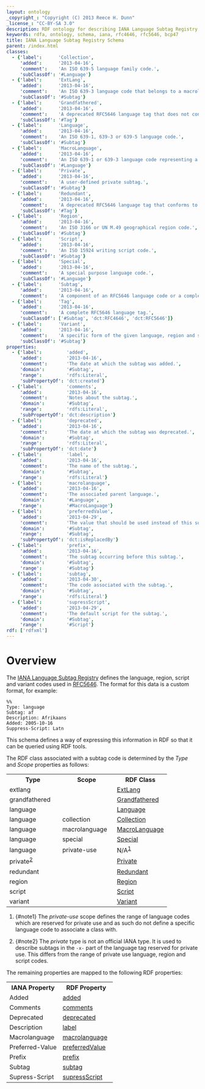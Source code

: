 ```yaml
---
layout: ontology
_copyright_: "Copyright (C) 2013 Reece H. Dunn"
_license_: "CC-BY-SA 3.0"
description: RDF ontology for describing IANA Language Subtag Registry data.
keywords: rdfa, ontology, schema, iana, rfc4646, rfc5646, bcp47
title: IANA Language Subtag Registry Schema
parent: /index.html
classes:
  - {'label':      'Collection',
     'added':      '2013-04-16',
     'comment':    'An ISO 639-5 language family code.',
     'subClassOf': '#Language'}
  - {'label':      'ExtLang',
     'added':      '2013-04-16',
     'comment':    'An ISO 639-3 language code that belongs to a macrolanguage.',
     'subClassOf': '#Subtag'}
  - {'label':      'Grandfathered',
     'added':      '2013-04-16',
     'comment':    'A deprecated RFC5646 language tag that does not conform to the RFC5646 syntax.',
     'subClassOf': '#Tag'}
  - {'label':      'Language',
     'added':      '2013-04-16',
     'comment':    'An ISO 639-1, 639-3 or 639-5 language code.',
     'subClassOf': '#Subtag'}
  - {'label':      'MacroLanguage',
     'added':      '2013-04-16',
     'comment':    'An ISO 639-1 or 639-3 language code representing a group of languages.',
     'subClassOf': '#Language'}
  - {'label':      'Private',
     'added':      '2013-04-16',
     'comment':    'A user-defined private subtag.',
     'subClassOf': '#Subtag'}
  - {'label':      'Redundant',
     'added':      '2013-04-16',
     'comment':    'A deprecated RFC5646 language tag that conforms to the RFC5646 syntax.',
     'subClassOf': '#Tag'}
  - {'label':      'Region',
     'added':      '2013-04-16',
     'comment':    'An ISO 3166 or UN M.49 geographical region code.',
     'subClassOf': '#Subtag'}
  - {'label':      'Script',
     'added':      '2013-04-16',
     'comment':    'An ISO 15924 writing script code.',
     'subClassOf': '#Subtag'}
  - {'label':      'Special',
     'added':      '2013-04-16',
     'comment':    'A special purpose language code.',
     'subClassOf': '#Language'}
  - {'label':      'Subtag',
     'added':      '2013-04-16',
     'comment':    'A component of an RFC5646 language code or a complete grandfathered/redundant tag.'}
  - {'label':      'Tag',
     'added':      '2013-04-16',
     'comment':    'A complete RFC5646 language tag.',
     'subClassOf': ['#Subtag', 'dct:RFC4646', 'dct:RFC5646']}
  - {'label':      'Variant',
     'added':      '2013-04-16',
     'comment':    'A specific form of the given language, region and script.',
     'subClassOf': '#Subtag'}
properties:
  - {'label':         'added',
     'added':         '2013-04-16',
     'comment':       'The date at which the subtag was added.',
     'domain':        '#Subtag',
     'range':         'rdfs:Literal',
     'subPropertyOf': 'dct:created'}
  - {'label':         'comments',
     'added':         '2013-04-16',
     'comment':       'Notes about the subtag.',
     'domain':        '#Subtag',
     'range':         'rdfs:Literal',
     'subPropertyOf': 'dct:description'}
  - {'label':         'deprecated',
     'added':         '2013-04-16',
     'comment':       'The date at which the subtag was deprecated.',
     'domain':        '#Subtag',
     'range':         'rdfs:Literal',
     'subPropertyOf': 'dct:date'}
  - {'label':         'label',
     'added':         '2013-04-16',
     'comment':       'The name of the subtag.',
     'domain':        '#Subtag',
     'range':         'rdfs:Literal'}
  - {'label':         'macrolanguage',
     'added':         '2013-04-16',
     'comment':       'The associated parent language.',
     'domain':        '#Language',
     'range':         '#MacroLanguage'}
  - {'label':         'preferredValue',
     'added':         '2013-04-29',
     'comment':       'The value that should be used instead of this subtag.',
     'domain':        '#Subtag',
     'range':         '#Subtag',
     'subPropertyOf': 'dct:isReplacedBy'}
  - {'label':         'prefix',
     'added':         '2013-04-16',
     'comment':       'The subtag occurring before this subtag.',
     'domain':        '#Subtag',
     'range':         '#Subtag'}
  - {'label':         'subtag',
     'added':         '2013-04-30',
     'comment':       'The code associated with the subtag.',
     'domain':        '#Subtag',
     'range':         'rdfs:Literal'}
  - {'label':         'supressScript',
     'added':         '2013-04-29',
     'comment':       'The default script for the subtag.',
     'domain':        '#Subtag',
     'range':         '#Script'}
rdf: ['rdfxml']
---
```


# Overview

The [IANA Language Subtag Registry](http://www.iana.org/assignments/language-subtag-registry)
defines the language, region, script and variant codes used in
[RFC5646](http://tools.ietf.org/rfc/rfc5646.txt). The format for this data is a
custom format, for example:

    %%
    Type: language
    Subtag: af
    Description: Afrikaans
    Added: 2005-10-16
    Suppress-Script: Latn

This schema defines a way of expressing this information in RDF so that it can
be queried using RDF tools.

The RDF class associated with a subtag code is determined by the _Type_ and
_Scope_ properties as follows:

<table class="data">
<col width="33%"/><col width="34%"/><col width="33%"/>
<tr><th>Type</th><th>Scope</th><th>RDF Class</th></tr>
<tr><td>extlang</td><td></td><td><a href="#ExtLang">ExtLang</a></td></tr>
<tr><td>grandfathered</td><td></td><td><a href="#Grandfathered">Grandfathered</a></td></tr>
<tr><td>language</td><td></td><td><a href="#Language">Language</a></td></tr>
<tr><td>language</td><td>collection</td><td><a href="#Collection">Collection</a></td></tr>
<tr><td>language</td><td>macrolanguage</td><td><a href="#MacroLanguage">MacroLanguage</a></td></tr>
<tr><td>language</td><td>special</td><td><a href="#Special">Special</a></td></tr>
<tr><td>language</td><td>private-use</td><td>N/A<sup><a href="#note1">1</a></sup></td></tr>
<tr><td>private<sup><a href="#note2">2</a></sup></td><td></td><td><a href="#Private">Private</a></td></tr>
<tr><td>redundant</td><td></td><td><a href="#Redundant">Redundant</a></td></tr>
<tr><td>region</td><td></td><td><a href="#Region">Region</a></td></tr>
<tr><td>script</td><td></td><td><a href="#Script">Script</a></td></tr>
<tr><td>variant</td><td></td><td><a href="#Variant">Variant</a></td></tr>
</table>

1. {#note1} The _private-use_ scope defines the range of language codes which are
   reserved for private use and as such do not define a specific language code
   to associate a class with.

2. {#note2} The _private_ type is not an official IANA type. It is used to describe
   subtags in the `-x-` part of the language tag reserved for private use. This
   differs from the range of private use language, region and script codes.

The remaining properties are mapped to the following RDF properties:

<table class="data">
<col width="50%"/><col width="50%"/>
<tr><th>IANA Property</th><th>RDF Property</th></tr>
<tr><td>Added</td><td><a href="#added">added</a></td></tr>
<tr><td>Comments</td><td><a href="#comments">comments</a></td></tr>
<tr><td>Deprecated</td><td><a href="#deprecated">deprecated</a></td></tr>
<tr><td>Description</td><td><a href="#label">label</a></td></tr>
<tr><td>Macrolanguage</td><td><a href="#macrolanguage">macrolanguage</a></td></tr>
<tr><td>Preferred-Value</td><td><a href="#preferredValue">preferredValue</a></td></tr>
<tr><td>Prefix</td><td><a href="#prefix">prefix</a></td></tr>
<tr><td>Subtag</td><td><a href="#subtag">subtag</a></td></tr>
<tr><td>Supress-Script</td><td><a href="#supressScript">supressScript</a></td></tr>
</table>
